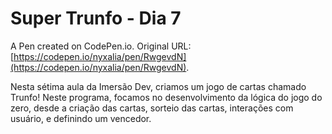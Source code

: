 # Super Trunfo - Dia 7

A Pen created on CodePen.io. Original URL: [https://codepen.io/nyxalia/pen/RwgevdN](https://codepen.io/nyxalia/pen/RwgevdN).

Nesta sétima aula da Imersão Dev, criamos um jogo de cartas chamado Trunfo! Neste programa, focamos no desenvolvimento da lógica do jogo do zero, desde a criação das cartas, sorteio das cartas, interações com usuário, e definindo um vencedor.
